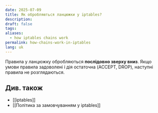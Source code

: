 ```yaml
---
date: 2025-07-09
title: Як обробляються ланцюжки у iptables?
description: 
draft: false
tags: 
aliases:
  - how iptables chains work
permalink: how-chains-work-in-iptables
lang: uk
---
```


Правила у ланцюжку обробляються **послідовно зверху вниз**. Якщо умови правила задоволені і дія остаточна (ACCEPT, DROP), наступні правила не розглядаються.

## Див. також

- [[iptables]]
- [[Політика за замовчуванням у iptables]]